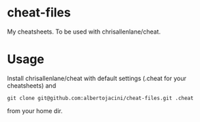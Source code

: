 cheat-files
===========

My cheatsheets. To be used with chrisallenlane/cheat.

Usage
=====

Install chrisallenlane/cheat with default settings (.cheat for your cheatsheets) and

```
git clone git@github.com:albertojacini/cheat-files.git .cheat
```

from your home dir. 
